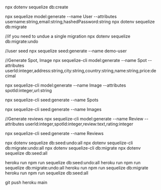 npx dotenv sequelize db:create

npx sequelize model:generate --name User --attributes username:string,email:string,hashedPassword:string
npx dotenv sequelize db:migrate

//if you need to undue a single migration
npx dotenv sequelize db:migrate:undo

//user seed
npx sequelize seed:generate --name demo-user

//Generate Spot, Image
npx sequelize-cli model:generate --name Spot --attributes userId:integer,address:string,city:string,country:string,name:string,price:decimal

npx sequelize-cli model:generate --name Image --attributes spotId:integer,url:string

npx sequelize-cli seed:generate --name Spots

npx sequelize-cli seed:generate --name Images

//Generate reviews
npx sequelize-cli model:generate --name Review --attributes userId:integer,spotId:integer,review:text,rating:integer

npx sequelize-cli seed:generate --name Reviews

npx dotenv sequelize db:seed:undo:all
npx dotenv sequelize-cli db:migrate:undo:all
npx dotenv sequelize-cli db:migrate
npx dotenv sequelize db:seed:all

heroku run npm run sequelize db:seed:undo:all
heroku run npm run sequelize db:migrate:undo:all
heroku run npm run sequelize db:migrate
heroku run npm run sequelize db:seed:all

git push heroku main
